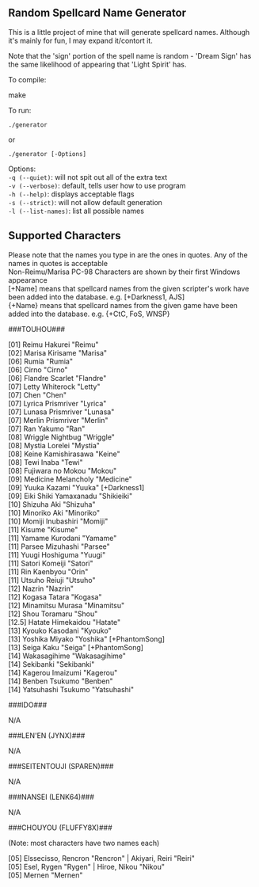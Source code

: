 ## Random Spellcard Name Generator ##
This is a little project of mine that will generate spellcard names. Although it's mainly for fun, I may expand it/contort it.

Note that the 'sign' portion of the spell name is random - 'Dream Sign' has the same likelihood of appearing that 'Light Spirit' has.

To compile:

make

To run:

<code>./generator </code>

or

<code>./generator [-Options] </code>

Options:<br>
<code>-q (--quiet)</code>: will not spit out all of the extra text<br>
<code>-v (--verbose)</code>: default, tells user how to use program<br>
<code>-h (--help)</code>: displays acceptable flags<br>
<code>-s (--strict)</code>: will not allow default generation<br>
<code>-l (--list-names)</code>: list all possible names

## Supported Characters ##

Please note that the names you type in are the ones in quotes. Any of the names in quotes is acceptable<br>
Non-Reimu/Marisa PC-98 Characters are shown by their first Windows appearance<br>
[+Name] means that spellcard names from the given scripter's work have been added into the database. e.g. [+Darkness1, AJS]<br>
{+Name} means that spellcard names from the given game have been added into the database. e.g. {+CtC, FoS, WNSP}

###TOUHOU###

[01] Reimu Hakurei "Reimu"						<br>
[02] Marisa Kirisame "Marisa"						<br>
[06] Rumia "Rumia"							<br>
[06] Cirno "Cirno"							<br>
[06] Flandre Scarlet "Flandre"						<br>
[07] Letty Whiterock "Letty"						<br>
[07] Chen "Chen"							<br>
[07] Lyrica Prismriver "Lyrica"						<br>
[07] Lunasa Prismriver "Lunasa"						<br>
[07] Merlin Prismriver "Merlin"						<br>
[07] Ran Yakumo "Ran"							<br>
[08] Wriggle Nightbug "Wriggle"						<br>
[08] Mystia Lorelei "Mystia"						<br>
[08] Keine Kamishirasawa "Keine"					<br>
[08] Tewi Inaba "Tewi"							<br>
[08] Fujiwara no Mokou "Mokou"						<br>
[09] Medicine Melancholy "Medicine"					<br>
[09] Yuuka Kazami "Yuuka" [+Darkness1]					<br>
[09] Eiki Shiki Yamaxanadu "Shikieiki" 					<br>
[10] Shizuha Aki "Shizuha"						<br>
[10] Minoriko Aki "Minoriko"						<br>
[10] Momiji Inubashiri "Momiji"						<br>
[11] Kisume "Kisume"							<br>
[11] Yamame Kurodani "Yamame"						<br>
[11] Parsee Mizuhashi "Parsee"						<br>
[11] Yuugi Hoshiguma "Yuugi"						<br>
[11] Satori Komeiji "Satori"						<br>
[11] Rin Kaenbyou "Orin"						<br>
[11] Utsuho Reiuji "Utsuho"						<br>
[12] Nazrin "Nazrin"							<br>
[12] Kogasa Tatara "Kogasa"						<br>
[12] Minamitsu Murasa "Minamitsu"					<br>
[12] Shou Toramaru "Shou"						<br>
[12.5] Hatate Himekaidou "Hatate"					<br>
[13] Kyouko Kasodani "Kyouko"						<br>
[13] Yoshika Miyako "Yoshika" [+PhantomSong]				<br>
[13] Seiga Kaku "Seiga" [+PhantomSong]					<br>
[14] Wakasagihime "Wakasagihime"					<br>
[14] Sekibanki "Sekibanki"						<br>
[14] Kagerou Imaizumi "Kagerou"						<br>
[14] Benben Tsukumo "Benben"						<br>
[14] Yatsuhashi Tsukumo "Yatsuhashi"					<br>

###IDO###

N/A

###LEN'EN (JYNX)###

N/A

###SEITENTOUJI (SPAREN)###

N/A

###NANSEI (LENK64)###

N/A

###CHOUYOU (FLUFFY8X)###

(Note: most characters have two names each)

[05] Elssecisso, Rencron "Rencron" | Akiyari, Reiri "Reiri"				<br>
[05] Esel, Rygen "Rygen" | Hiroe, Nikou "Nikou"					<br>
[05] Mernen "Mernen"					<br>
